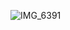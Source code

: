 ![IMG_6391](https://user-images.githubusercontent.com/84790588/180663703-62c8dc65-8e00-4057-bf9b-5d56bbf06b26.jpg)
